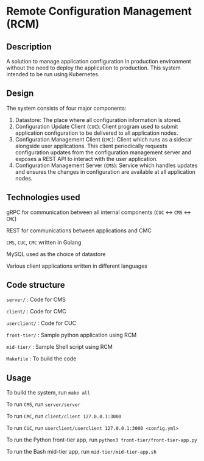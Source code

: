 # Remote Configuration Management (RCM)
## Description
A solution to manage application configuration in production environment without the need to deploy the application to production. This system intended to be run using Kubernetes.

## Design
The system consists of four major components:
1. Datastore: The place where all configuration information is stored.
2. Configuration Update Client (`CUC`): Client program used to submit application configuration to be delivered to all application nodes.
3. Configuration Management Client (`CMC`): Client which runs as a sidecar alongside user applications. This client periodically requests configuration updates from the configuration management server and exposes a REST API to interact with the user application.
4. Configuration Management Server (`CMS`): Service which handles updates and ensures the changes in configuration are available at all application nodes. 

## Technologies used
gRPC for communication between all internal components (`CUC` <-> `CMS` <-> `CMC`)

REST for communications between applications and CMC

`CMS`, `CUC`, `CMC` written in Golang

MySQL used as the choice of datastore

Various client applications written in different languages

## Code structure
`server/` : Code for CMS

`client/` : Code for CMC

`userclient/` : Code for CUC

`front-tier/` : Sample python application using RCM

`mid-tier/` : Sample Shell script using RCM

`Makefile` : To build the code

## Usage
To build the system, run ```make all```

To run `CMS`, run ```server/server```

To run `CMC`, run ```client/client 127.0.0.1:3000```

To run `CUC`, run ```userclient/userclient 127.0.0.1:3000 <config.yml>```

To run the Python front-tier app, run ```python3 front-tier/front-tier-app.py```

To run the Bash mid-tier app, run ```mid-tier/mid-tier-app.sh```